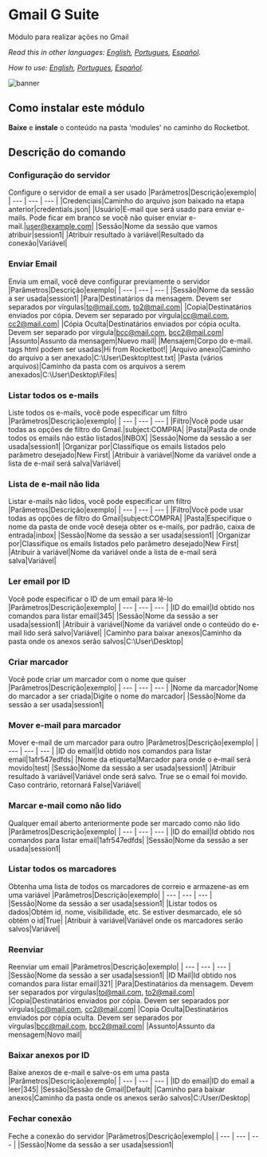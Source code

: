 # Gmail G Suite
  
Módulo para realizar ações no Gmail 

*Read this in other languages: [English](Manual_gmail_suite.md), [Portugues](Manual_gmail_suite.pr.md), [Español](Manual_gmail_suite.es.md).*

*How to use: [English](/docs/how_to_use.md), [Portugues](/docs/how_to_use.pr.md), [Español](/docs/how_to_use.es.md).*
  
![banner](/docs/imgs/Banner_gmail_suite.png)
## Como instalar este módulo
  
__Baixe__ e __instale__ o conteúdo na pasta 'modules' no caminho do Rocketbot.  



## Descrição do comando

### Configuração do servidor
  
Configure o servidor de email a ser usado
|Parâmetros|Descrição|exemplo|
| --- | --- | --- |
|Credenciais|Caminho do arquivo json baixado na etapa anterior|credentials.json|
|Usuário|E-mail que será usado para enviar e-mails. Pode ficar em branco se você não quiser enviar e-mail.|user@example.com|
|Sessão|Nome da sessão que vamos atribuir|session1|
|Atribuir resultado à variável|Resultado da conexão|Variável|

### Enviar Email
  
Envia um email, você deve configurar previamente o servidor
|Parâmetros|Descrição|exemplo|
| --- | --- | --- |
|Sessão|Nome da sessão a ser usada|session1|
|Para|Destinatários da mensagem. Devem ser separados por vírgulas|to@mail.com, to2@mail.com|
|Copia|Destinatários enviados por cópia. Devem ser separado por vírgula|cc@mail.com, cc2@mail.com|
|Cópia Oculta|Destinatários enviados por cópia oculta. Devem ser separado por vírgula|bcc@mail.com, bcc2@mail.com|
|Assunto|Assunto da mensagem|Nuevo mail|
|Mensajem|Corpo do e-mail. tags html podem ser usadas|Hi from Rocketbot!|
|Arquivo anexo|Caminho do arquivo a ser anexado|C:\User\Desktop\test.txt|
|Pasta (vários arquivos)|Caminho da pasta com os arquivos a serem anexados|C:\User\Desktop\Files|

### Listar todos os e-mails
  
Liste todos os e-mails, você pode especificar um filtro
|Parâmetros|Descrição|exemplo|
| --- | --- | --- |
|Filtro|Você pode usar todas as opções de filtro do Gmail.|subject:COMPRA|
|Pasta|Pasta de onde todos os emails não estão listados|INBOX|
|Sessão|Nome da sessão a ser usada|session1|
|Organizar por|Classifique os emails listados pelo parâmetro desejado|New First|
|Atribuir à variável|Nome da variável onde a lista de e-mail será salva|Variável|

### Lista de e-mail não lida
  
Listar e-mails não lidos, você pode especificar um filtro
|Parâmetros|Descrição|exemplo|
| --- | --- | --- |
|Filtro|Você pode usar todas as opções de filtro do Gmail|subject:COMPRA|
|Pasta|Especifique o nome da pasta de onde você deseja obter os e-mails, por padrão, caixa de entrada|inbox|
|Sessão|Nome da sessão a ser usada|session1|
|Organizar por|Classifique os emails listados pelo parâmetro desejado|New First|
|Atribuir à variável|Nome da variável onde a lista de e-mail será salva|Variável|

### Ler email por ID
  
Você pode especificar o ID de um email para lê-lo
|Parâmetros|Descrição|exemplo|
| --- | --- | --- |
|ID do email|Id obtido nos comandos para listar email|345|
|Sessão|Nome da sessão a ser usada|session1|
|Atribuir à variável|Nome da variável onde o conteúdo do e-mail lido será salvo|Variável|
|Caminho para baixar anexos|Caminho da pasta onde os anexos serão salvos|C:\User\Desktop|

### Criar marcador
  
Você pode criar um marcador com o nome que quiser
|Parâmetros|Descrição|exemplo|
| --- | --- | --- |
|Nome da marcador|Nome do marcador a ser criada|Digite o nome do marcador|
|Sessão|Nome da sessão a ser usada|session1|

### Mover e-mail para marcador
  
Mover e-mail de um marcador para outro
|Parâmetros|Descrição|exemplo|
| --- | --- | --- |
|ID do email|Id obtido nos comandos para listar email|1afr547edfds|
|Nome da etiqueta|Marcador para onde o e-mail será movido|test|
|Sessão|Nome da sessão a ser usada|session1|
|Atribuir resultado à variável|Variável onde será salvo. True se o email foi movido. Caso contrário, retornará False|Variável|

### Marcar e-mail como não lido
  
Qualquer email aberto anteriormente pode ser marcado como não lido
|Parâmetros|Descrição|exemplo|
| --- | --- | --- |
|ID do email|Id obtido nos comandos para listar email|1afr547edfds|
|Sessão|Nome da sessão a ser usada|session1|

### Listar todos os marcadores
  
Obtenha uma lista de todos os marcadores de correio e armazene-as em uma variável
|Parâmetros|Descrição|exemplo|
| --- | --- | --- |
|Sessão|Nome da sessão a ser usada|session1|
|Listar todos os dados|Obtém id, nome, visibilidade, etc. Se estiver desmarcado, ele só obtém o id|True|
|Atribuir à variável|Variável onde os marcadores serão salvos|Variável|

### Reenviar
  
Reenviar um email
|Parâmetros|Descrição|exemplo|
| --- | --- | --- |
|Sessão|Nome da sessão a ser usada|session1|
|ID Mail|Id obtido nos comandos para listar email|321|
|Para|Destinatários da mensagem. Devem ser separados por vírgulas|to@mail.com, to2@mail.com|
|Copia|Destinatários enviados por cópia. Devem ser separados por vírgulas|cc@mail.com, cc2@mail.com|
|Copia Oculta|Destinatários enviados por cópia oculta. Devem ser separados por vírgulas|bcc@mail.com, bcc2@mail.com|
|Assunto|Assunto da mensagem|Novo mail|

### Baixar anexos por ID
  
Baixe anexos de e-mail e salve-os em uma pasta
|Parâmetros|Descrição|exemplo|
| --- | --- | --- |
|ID do email|ID do email a leer|345|
|Sessão|Sessão de Gmail|Default|
|Caminho para baixar anexos|Caminho da pasta onde os anexos serão salvos|C:/User/Desktop|

### Fechar conexão
  
Feche a conexão do servidor
|Parâmetros|Descrição|exemplo|
| --- | --- | --- |
|Sessão|Nome da sessão a ser usada|session1|
